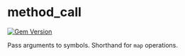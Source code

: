 method_call
===========
[![Gem Version](https://badge.fury.io/rb/method_call.svg)](http://badge.fury.io/rb/method_call)

Pass arguments to symbols. Shorthand for `map` operations.
